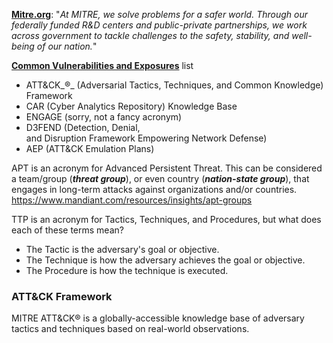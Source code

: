 [**Mitre.org**](https://www.mitre.org/about/corporate-overview): "_At MITRE, we solve problems for a safer world. Through our federally funded R&D centers and public-private partnerships, we work across government to tackle challenges to the safety, stability, and well-being of our nation._"

[**Common Vulnerabilities and Exposures**](https://cve.mitre.org/) list

-   ATT&CK_®_ (Adversarial Tactics, Techniques, and Common Knowledge) Framework
-   CAR (Cyber Analytics Repository) Knowledge Base
-   ENGAGE (sorry, not a fancy acronym)
-   D3FEND (Detection, Denial, and Disruption Framework Empowering Network Defense)
-   AEP (ATT&CK Emulation Plans)

APT is an acronym for Advanced Persistent Threat. This can be considered a team/group (**_threat group_**), or even country (**_nation-state group_**), that engages in long-term attacks against organizations and/or countries. https://www.mandiant.com/resources/insights/apt-groups

TTP is an acronym for Tactics, Techniques, and Procedures, but what does each of these terms mean?

-   The Tactic is the adversary's goal or objective.
-   The Technique is how the adversary achieves the goal or objective.
-   The Procedure is how the technique is executed.

### ATT&CK Framework
MITRE ATT&CK® is a globally-accessible knowledge base of adversary tactics and techniques based on real-world observations.